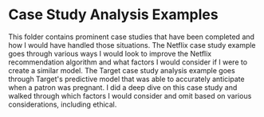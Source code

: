 
# Case Study Analysis Examples

This folder contains prominent case studies that have been completed and how I would have handled those situations. The Netflix case study example goes through various ways I would look to improve the Netflix recommendation algorithm and what factors I would consider if I were to create a similar model. The Target case study analysis example goes through Target's predictive model that was able to accurately anticipate when a patron was pregnant. I did a deep dive on this case study and walked through which factors I would consider and omit based on various considerations, including ethical. 